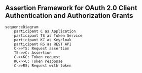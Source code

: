 ## Assertion Framework for OAuth 2.0 Client Authentication and Authorization Grants
```mermaid
sequenceDiagram
    participant C as Application
    participant TS as Token Service
    participant KC as Keycloak
    participant RS as REST API
    C->>TS: Request assertion
    TS->>C: Assertion
    C->>KC: Token request
    KC->>C: Token response
    C->>RS: Request with token
```
